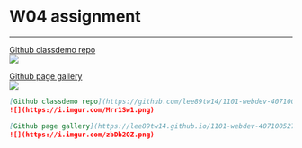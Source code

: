 # W04 assignment

---

[Github classdemo repo](https://github.com/lee89tw14/1101-webdev-407100527.git)  
![](https://i.imgur.com/Mrr1Sw1.png)

[Github page gallery](https://lee89tw14.github.io/1101-webdev-407100527/w04/imageGallery.html)  
![](https://i.imgur.com/zbDb2QZ.png)

```markdown
[Github classdemo repo](https://github.com/lee89tw14/1101-webdev-407100527.git)  
![](https://i.imgur.com/Mrr1Sw1.png)

[Github page gallery](https://lee89tw14.github.io/1101-webdev-407100527/w04/imageGallery.html)  
![](https://i.imgur.com/zbDb2QZ.png)
```
